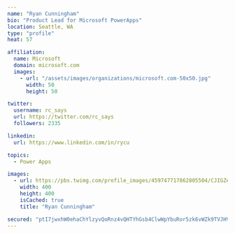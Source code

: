 ```yaml
---
name: "Ryan Cunningham"
bio: "Product Lead for Microsoft PowerApps"
location: Seattle, WA
type: "profile"
heat: 57

affiliation:
  name: Microsoft
  domain: microsoft.com
  images:
    - url: "/assets/images/organizations/microsoft.com-50x50.jpg"
      width: 50
      height: 50

twitter:
  username: rc_says
  url: https://twitter.com/rc_says
  followers: 2335

linkedin:
  url: https://www.linkedin.com/in/rycu

topics:
  - Power Apps

images:
  - url: https://pbs.twimg.com/profile_images/459747717862805504/CJIGZejd_400x400.png
    width: 400
    height: 400
    isCached: true
    title: "Ryan Cunningham"

secured: "ptI7jwxhW0ehaChYlzyvQoRnz4vQHTYhGsb4ClwWpYbuRor5zk6vWZk9TVJHVdg+QH2HhQBM2v3f9iIwDpChmfqSYIvoI0YfQq0U3TX7Gqmjw5oxhjWai3s4T9gd9ZD6ajxo/XU4TPP2XsvI6ODVxeMYTBl1hy0hlhWeOkwqdq5WM0coJHfh7sH1w4QhwotHsGTYwJDNforA6KPm+ne415ZgwzsRebCnpZEPqlb5SxikBGN0Fg3LHpIZ3gRO4ihBoLr09oyKnVEA8l84ZGJmKBwjElaDHPjmdKvonyXzHfLhhLtR8LMBEE8LMlu7sm/QsAbU+YRozq6v8tTavRoCl92JHVP/+EKGS2Kb5QINZmHQoyEvqPOi1c36PilGTTOlwOZrqBmKZCz/89wEXl38dO957nj+xEMJareNLcHXwiQ=;msRnD7NClQIgPmrXfyDNaQ=="
---
```


